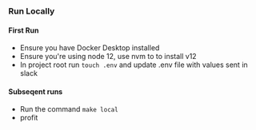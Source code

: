 ### Run Locally

#### First Run

- Ensure you have Docker Desktop installed
- Ensure you're using node 12, use nvm to to install v12
- In project root run `touch .env` and update .env file with values sent in slack

#### Subseqent runs

- Run the command `make local`
- profit
